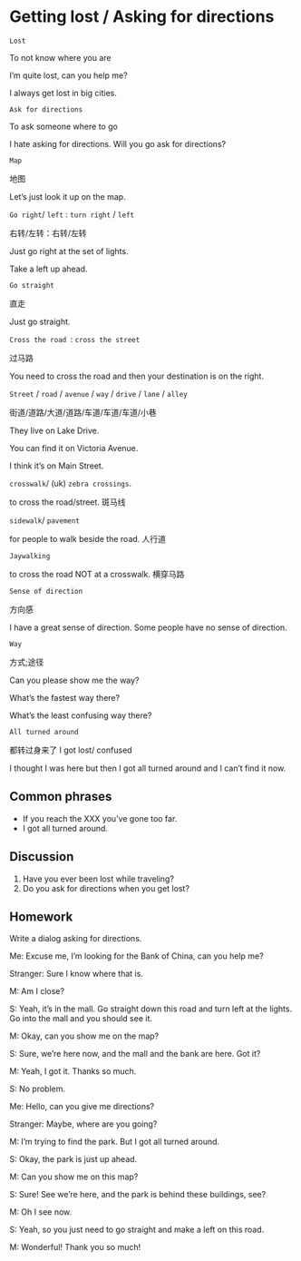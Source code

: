 # Getting lost / Asking for directions
`Lost`

To not know where you are

I’m quite lost, can you help me?

I always get lost in big cities.

`Ask for directions`

To ask someone where to go

I hate asking for directions. Will you go ask for directions?

`Map`

地图

Let’s just look it up on the map.

`Go right`/ `left` : `turn right` / `left`

右转/左转：右转/左转

Just go right at the set of lights.

Take a left up ahead.

`Go straight`

直走

Just go straight.

`Cross the road `: `cross the street`

过马路

You need to cross the road and then your destination is on the right.

`Street` / `road` / `avenue` / `way` / `drive` / `lane` / `alley`

街道/道路/大道/道路/车道/车道/车道/小巷

They live on Lake Drive.

You can find it on Victoria Avenue.

I think it’s on Main Street.

`crosswalk`/ (uk) `zebra crossings`.

to cross the road/street. 斑马线

`sidewalk`/ `pavement`

for people to walk beside the road. 人行道

`Jaywalking`

to cross the road NOT at a crosswalk. 横穿马路

`Sense of direction`

方向感

I have a great sense of direction. Some people have no sense of direction.

`Way`

方式;途径

Can you please show me the way?

What’s the fastest way there?

What’s the least confusing way there?

`All turned around`

都转过身来了 I got lost/ confused

I thought I was here but then I got all turned around and I can’t find it now. 

## Common phrases
* If you reach the XXX you’ve gone too far.
* I got all turned around.
## Discussion
1. Have you ever been lost while traveling?
2. Do you ask for directions when you get lost?
## Homework
Write a dialog asking for directions.

Me: Excuse me, I’m looking for the Bank of China, can you help me?

Stranger: Sure I know where that is.

M: Am I close?

S: Yeah, it’s in the mall. Go straight down this road and turn left at the lights.
Go into the mall and you should see it.

M: Okay, can you show me on the map?

S: Sure, we’re here now, and the mall and the bank are here. Got it?

M: Yeah, I got it. Thanks so much.

S: No problem.

Me: Hello, can you give me directions?

Stranger: Maybe, where are you going?

M: I’m trying to find the park. But I got all turned around.

S: Okay, the park is just up ahead.

M: Can you show me on this map?

S: Sure! See we’re here, and the park is behind these buildings, see?

M: Oh I see now.

S: Yeah, so you just need to go straight and make a left on this road.

M: Wonderful! Thank you so much!